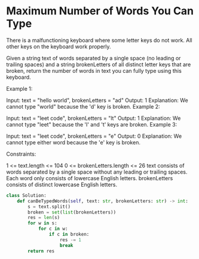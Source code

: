 # Maximum Number of Words You Can Type

There is a malfunctioning keyboard where some letter keys do not work. All other keys on the keyboard work properly.

Given a string text of words separated by a single space (no leading or trailing spaces) and a string brokenLetters of all distinct letter keys that are broken, return the number of words in text you can fully type using this keyboard.

Example 1:

Input: text = "hello world", brokenLetters = "ad"
Output: 1
Explanation: We cannot type "world" because the 'd' key is broken.
Example 2:

Input: text = "leet code", brokenLetters = "lt"
Output: 1
Explanation: We cannot type "leet" because the 'l' and 't' keys are broken.
Example 3:

Input: text = "leet code", brokenLetters = "e"
Output: 0
Explanation: We cannot type either word because the 'e' key is broken.

Constraints:

1 <= text.length <= 104
0 <= brokenLetters.length <= 26
text consists of words separated by a single space without any leading or trailing spaces.
Each word only consists of lowercase English letters.
brokenLetters consists of distinct lowercase English letters.

```python
class Solution:
    def canBeTypedWords(self, text: str, brokenLetters: str) -> int:
        s = text.split()
        broken = set(list(brokenLetters))
        res = len(s)
        for w in s:
            for c in w:
                if c in broken:
                    res -= 1
                    break
        return res
```

